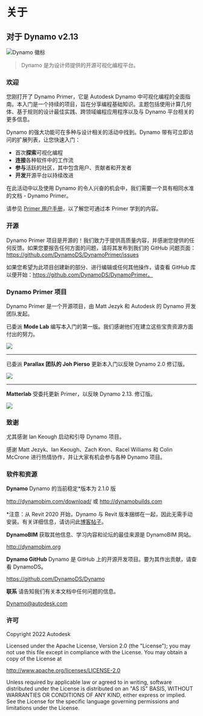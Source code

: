 # 关于

## 对于 Dynamo v2.13

![Dynamo 徽标](images/dynamo\_logo\_dark-trim.jpg)

> Dynamo 是为设计师提供的开源可视化编程平台。

### 欢迎

您刚打开了 Dynamo Primer，它是 Autodesk Dynamo 中可视化编程的全面指南。本入门是一个持续的项目，旨在分享编程基础知识。主题包括使用计算几何体、基于规则的设计最佳实践、跨领域编程应用程序以及与 Dynamo 平台相关的更多信息。

Dynamo 的强大功能可在多种与设计相关的活动中找到。Dynamo 带有可立即访问的扩展列表，让您快速入门：

* 首次**探索**可视化编程
* **连接**各种软件中的工作流
* **参与**活跃的社区，其中包含用户、贡献者和开发者
* **开发**开源平台以持续改进

在此活动中以及使用 Dynamo 的令人兴奋的机会中，我们需要一个具有相同水准的文档 - Dynamo Primer。

请参见 [Primer 用户手册](1\_introduction/2-primer-user-guide-dynamo-community-and-platform.md)，以了解您可通过本 Primer 学到的内容。

### 开源

Dynamo Primer 项目是开源的！我们致力于提供高质量内容，并感谢您提供的任何反馈。如果您要报告任何方面的问题，请将其发布到我们的 GitHub 问题页面：https://github.com/DynamoDS/DynamoPrimer/issues

如果您希望为此项目创建新的部分、进行编辑或任何其他操作，请查看 GitHub 库以便开始：https://github.com/DynamoDS/DynamoPrimer。

### Dynamo Primer 项目

Dynamo Primer 是一个开源项目，由 Matt Jezyk 和 Autodesk 的 Dynamo 开发团队发起。

已委派 **Mode Lab** 编写本入门的第一版。我们感谢他们在建立这些宝贵资源方面付出的努力。

![](images/MODELAB\_Logo.png)

***

已委派 **Parallax 团队的 Joh  Pierso** 更新本入门以反映 Dynamo 2.0 修订版。

![](images/PRLX\_Logo.jpg)

***

**Matterlab** 受委托更新 Primer，以反映 Dynamo 2.13. 修订版。

![](<images/matterlab\_final-07.jpg>)

### 致谢

尤其感谢 Ian Keough 启动和引导 Dynamo 项目。

感谢 Matt Jezyk、Ian Keough、Zach Kron、Racel Williams 和 Colin McCrone 进行热情协作，并让大家有机会参与各种 Dynamo 项目。

### 软件和资源

**Dynamo** Dynamo 的当前稳定\*版本为 2.1.0 版

http://dynamobim.com/download/ 或 http://dynamobuilds.com

*注意：从 Revit 2020 开始，Dynamo 与 Revit 版本捆绑在一起，因此无需手动安装。有关详细信息，请访问此[博客帖子](https://dynamobim.org/dynamo-core-2-1-release/)。

**DynamoBIM** 获取其他信息、学习内容和论坛的最佳来源是 DynamoBIM 网站。

http://dynamobim.org

**Dynamo GitHub** Dynamo 是 GitHub 上的开源开发项目。要为其作出贡献，请查看 DynamoDS。

https://github.com/DynamoDS/Dynamo

**联系** 请告知我们有关本文档中任何问题的信息。

Dynamo@autodesk.com

### 许可

Copyright 2022 Autodesk

Licensed under the Apache License, Version 2.0 (the "License"); you may not use this file except in compliance with the License. You may obtain a copy of the License at

http://www.apache.org/licenses/LICENSE-2.0

Unless required by applicable law or agreed to in writing, software distributed under the License is distributed on an "AS IS" BASIS, WITHOUT WARRANTIES OR CONDITIONS OF ANY KIND, either express or implied. See the License for the specific language governing permissions and limitations under the License.
